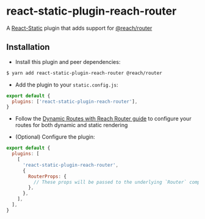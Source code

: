 # react-static-plugin-reach-router

A [React-Static](https://react-static.js.org) plugin that adds support for [@reach/router](https://reach.tech/router)

## Installation

- Install this plugin and peer dependencies:

```bash
$ yarn add react-static-plugin-reach-router @reach/router
```

- Add the plugin to your `static.config.js`:

```javascript
export default {
  plugins: ['react-static-plugin-reach-router'],
}
```

- Follow the [Dynamic Routes with Reach Router guide](/docs/guides/dynamic-routes-reach-router.md) to configure your routes for both dynamic and static rendering

- (Optional) Configure the plugin:

```javascript
export default {
  plugins: [
    [
      'react-static-plugin-reach-router',
      {
        RouterProps: {
          // These props will be passed to the underlying `Router` component
        },
      },
    ],
  ],
}
```
